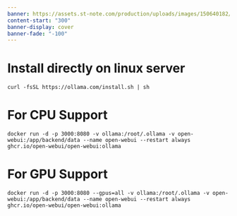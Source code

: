 ```yaml
---
banner: https://assets.st-note.com/production/uploads/images/150640182/rectangle_large_type_2_1e85397b83c94eff1ce77b64a965359c.png?width=1200
content-start: "300"
banner-display: cover
banner-fade: "-100"
---
```


# Install directly on linux server

```shell
curl -fsSL https://ollama.com/install.sh | sh
```

# For CPU Support

```shell
docker run -d -p 3000:8080 -v ollama:/root/.ollama -v open-webui:/app/backend/data --name open-webui --restart always ghcr.io/open-webui/open-webui:ollama
```

# For GPU Support

```shell
docker run -d -p 3000:8080 --gpus=all -v ollama:/root/.ollama -v open-webui:/app/backend/data --name open-webui --restart always ghcr.io/open-webui/open-webui:ollama
```

